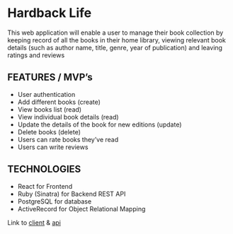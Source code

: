 # Hardback Life

This web application will enable a user to manage their book collection by keeping record of all the books in their home library, viewing relevant book details (such as author name, title, genre, year of publication) and leaving ratings and reviews 

## FEATURES / MVP’s
- User authentication
- Add different books (create)
- View books list (read)
- View individual book details (read)
- Update the details of the book for new editions (update)
- Delete books (delete)
- Users can rate books they’ve read
- Users can write reviews

## TECHNOLOGIES
- React for Frontend
- Ruby (Sinatra) for Backend REST API
- PostgreSQL for database 
- ActiveRecord for Object Relational Mapping

Link to [client](https://hardback-life-ndegwa.web.app/) & [api](https://hardback-life-api.herokuapp.com/books)

